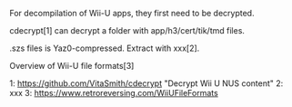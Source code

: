 For decompilation of Wii-U apps, they first need to be decrypted.

cdecrypt[1] can decrypt a folder with app/h3/cert/tik/tmd files.

.szs files is Yaz0-compressed. Extract with xxx[2].

Overview of Wii-U file formats[3]




1: https://github.com/VitaSmith/cdecrypt "Decrypt Wii U NUS content"
2: xxx
3: https://www.retroreversing.com/WiiUFileFormats
